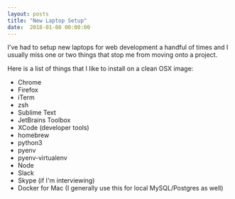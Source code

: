 ```yaml
---
layout: posts
title: "New Laptop Setup"
date:  2018-01-08 00:00:00
---
```


I've had to setup new laptops for web development a handful of times and I usually miss one or two things that stop me from moving onto a project.

Here is a list of things that I like to install on a clean OSX image:

<ul>
    <li>Chrome</li>
    <li>Firefox</li>
    <li>iTerm</li>
    <li>zsh</li>
    <li>Sublime Text</li>
    <li>JetBrains Toolbox</li>
    <li>XCode (developer tools)</li>
    <li>homebrew</li>
    <li>python3</li>
    <li>pyenv</li>
    <li>pyenv-virtualenv</li>
    <li>Node</li>
    <li>Slack</li>
    <li>Skype (if I'm interviewing)</li>
    <li>Docker for Mac (I generally use this for local MySQL/Postgres as well)</li>
</ul>